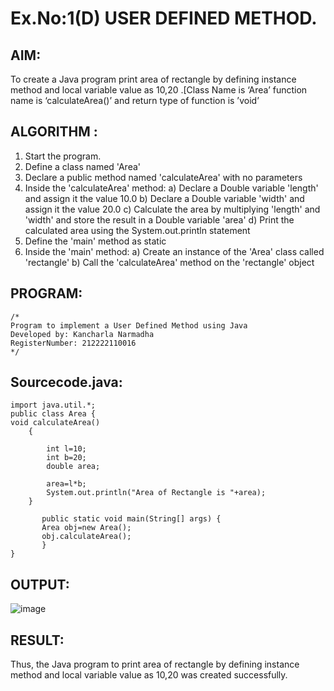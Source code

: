 # Ex.No:1(D) USER DEFINED METHOD.

## AIM:
To create a Java program print area of rectangle by defining instance method and local variable value as 10,20 .[Class Name is ‘Area’ function name is ‘calculateArea()’ and return type of function is ’void’

## ALGORITHM :
1.	Start the program.
2.	Define a class named 'Area'
3.	Declare a public method named 'calculateArea' with no parameters
4.	Inside the 'calculateArea' method:
a)	Declare a Double variable 'length' and assign it the value 10.0
b)	Declare a Double variable 'width' and assign it the value 20.0
c)	Calculate the area by multiplying 'length' and 'width' and store the result in a Double variable 'area'
d)	Print the calculated area using the System.out.println statement
5.	Define the 'main' method as static
6.	Inside the 'main' method:
a)	Create an instance of the 'Area' class called 'rectangle'
b)	Call the 'calculateArea' method on the 'rectangle' object

## PROGRAM:
 ```
/*
Program to implement a User Defined Method using Java
Developed by: Kancharla Narmadha
RegisterNumber: 212222110016
*/
```

## Sourcecode.java:
```
import java.util.*;
public class Area {
void calculateArea()
    {
        
        int l=10;
        int b=20;
        double area;
     
        area=l*b;
        System.out.println("Area of Rectangle is "+area);
    }
   
       public static void main(String[] args) {
       Area obj=new Area();
       obj.calculateArea();
       }
}
```
## OUTPUT:

![image](https://github.com/user-attachments/assets/11f4cdd9-cb6b-4971-9772-174d00c6a620)

## RESULT:
Thus, the Java program to print area of rectangle by defining instance method and local variable value as 10,20 was created successfully.
